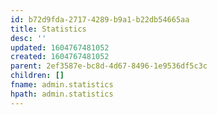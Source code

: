 ```yaml
---
id: b72d9fda-2717-4289-b9a1-b22db54665aa
title: Statistics
desc: ''
updated: 1604767481052
created: 1604767481052
parent: 2ef3587e-bc8d-4d67-8496-1e9536df5c3c
children: []
fname: admin.statistics
hpath: admin.statistics
---
```



